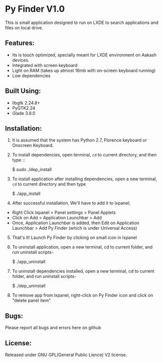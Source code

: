 Py Finder V1.0
===========

This is small application designed to run on LXDE to search applications and files on local drive.


Features:
---------
* Its is touch optimized, specially meant for LXDE environment on Aakash devices.
* Integrated with screen keyboard
* Light on RAM (takes up atmost 16mb with on-screen keyboard running)
* Low dependencies


Built Using:
------------

* libgtk 2.24.8+
* PyGTK2.24 
* Glade 3.8.0


Installation:
-------------

1. It is assumed that the system has Python 2.7, Florence keyboard or Onscreen Keyboard.

2. To install dependencies, open terminal, `cd` to current directory, and then type ::

     $ sudo ./dep_install

3. To  install application after installing dependencies, open a new terminal, `cd` to current directory and then type

    $ ./app_install

4. After successful installation, We'll have to add it to lxpanel;

* Right Click lxpanel > Panel settings > Panel Applets
* Click on Add > Application Launchbar > Add
* Once, Application Launchbar is added, then Edit on Application Launchbar > Add Py Finder (which is under Universal Access)

5. That's it! Launch Py Finder by clicking on small icon in lxpanel

6. To uninstall application, open a new terminal, cd to current folder, and run uninstall scripts-
	
    $ ./app_uninstall

7. To uninstall dependencies installed, open a new terminal, cd to current folder, and run uninstall scripts-
	
    $ ./dep_uninstall
    
8. To remove app from lxpanel, right-click on Py Finder icon and click on "delete panel item"


Bugs:
-----

Please report all bugs and errors here on github


License:
--------

Released under GNU GPL(General Public Lience) V2 license.
